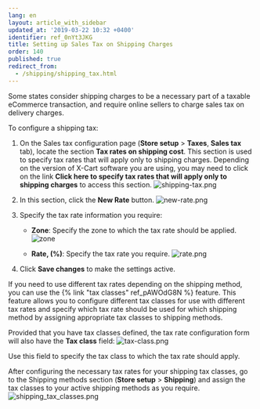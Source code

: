 ```yaml
---
lang: en
layout: article_with_sidebar
updated_at: '2019-03-22 10:32 +0400'
identifier: ref_0nYt3JKG
title: Setting up Sales Tax on Shipping Charges
order: 140
published: true
redirect_from:
  - /shipping/shipping_tax.html
---
```

Some states consider shipping charges to be a necessary part of a taxable eCommerce transaction, and require online sellers to charge sales tax on delivery charges.

To configure a shipping tax:

1. On the Sales tax configuration page (**Store setup** > **Taxes**, **Sales tax** tab), locate the section **Tax rates on shipping cost**. This section is used to specify tax rates that will apply only to shipping charges. Depending on the version of X-Cart software you are using, you may need to click on the link **Click here to specify tax rates that will apply only to shipping charges** to access this section. 
   ![shipping-tax.png]({{site.baseurl}}/attachments/ref_4nZM0iOX/shipping-tax.png)

2. In this section, click the **New Rate** button.
   ![new-rate.png]({{site.baseurl}}/attachments/ref_4nZM0iOX/new-rate.png)
      
3. Specify the tax rate information you require:
   
   * **Zone**: Specify the zone to which the tax rate should be applied.
   ![zone]({{site.baseurl}}/attachments/ref_4nZM0iOX/zone.png)

   * **Rate, (%)**: Specify the tax rate you require.
   ![rate.png]({{site.baseurl}}/attachments/ref_4nZM0iOX/rate.png) 
    
4. Click **Save changes** to make the settings active.
      
If you need to use different tax rates depending on the shipping method, you can use the {% link "tax classes" ref_pAWOdG8N %} feature. This feature allows you to configure different tax classes for use with different tax rates and specify which tax rate should be used for which shipping method by assigning appropriate tax classes to shipping methods. 

Provided that you have tax classes defined, the tax rate configuration form will also have the **Tax class** field: 
   ![tax-class.png]({{site.baseurl}}/attachments/ref_4nZM0iOX/tax-class.png)  

Use this field to specify the tax class to which the tax rate should apply. 

After configuring the necessary tax rates for your shipping tax classes, go to the Shipping methods section (**Store setup** > **Shipping**) and assign the tax classes to your active shipping methods as you require.
![shipping_tax_classes.png]({{site.baseurl}}/attachments/ref_0nYt3JKG/shipping_tax_classes.png)




